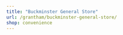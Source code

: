 ```yaml
---
title: "Buckminster General Store"
url: /grantham/buckminster-general-store/
shop: convenience
---
```

